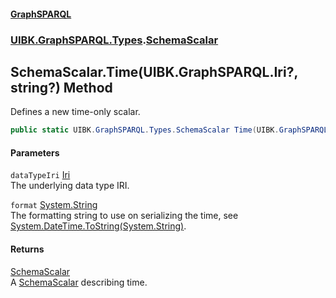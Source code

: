 #### [GraphSPARQL](./index.md 'index')
### [UIBK.GraphSPARQL.Types](./UIBK-GraphSPARQL-Types.md 'UIBK.GraphSPARQL.Types').[SchemaScalar](./UIBK-GraphSPARQL-Types-SchemaScalar.md 'UIBK.GraphSPARQL.Types.SchemaScalar')
## SchemaScalar.Time(UIBK.GraphSPARQL.Iri?, string?) Method
Defines a new time-only scalar.  
```csharp
public static UIBK.GraphSPARQL.Types.SchemaScalar Time(UIBK.GraphSPARQL.Iri? dataTypeIri=null, string? format=null);
```
#### Parameters
<a name='UIBK-GraphSPARQL-Types-SchemaScalar-Time(UIBK-GraphSPARQL-Iri-_string-)-dataTypeIri'></a>
`dataTypeIri` [Iri](./UIBK-GraphSPARQL-Iri.md 'UIBK.GraphSPARQL.Iri')  
The underlying data type IRI.  
  
<a name='UIBK-GraphSPARQL-Types-SchemaScalar-Time(UIBK-GraphSPARQL-Iri-_string-)-format'></a>
`format` [System.String](https://docs.microsoft.com/en-us/dotnet/api/System.String 'System.String')  
The formatting string to use on serializing the time, see [System.DateTime.ToString(System.String)](https://docs.microsoft.com/en-us/dotnet/api/System.DateTime.ToString#System_DateTime_ToString_System_String_ 'System.DateTime.ToString(System.String)').  
  
#### Returns
[SchemaScalar](./UIBK-GraphSPARQL-Types-SchemaScalar.md 'UIBK.GraphSPARQL.Types.SchemaScalar')  
A [SchemaScalar](./UIBK-GraphSPARQL-Types-SchemaScalar.md 'UIBK.GraphSPARQL.Types.SchemaScalar') describing time.  
